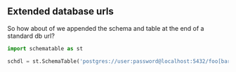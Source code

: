## Extended database urls 

So how about of we appended the schema and table at the end of a standard db url?

```py
import schematable as st

schdl = st.SchemaTable('postgres://user:password@localhost:5432/foo[bar.schedule]')

```